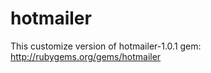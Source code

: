 hotmailer
=========
This customize version of hotmailer-1.0.1 gem: http://rubygems.org/gems/hotmailer

